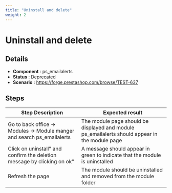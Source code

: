```yaml
---
title: "Uninstall and delete"
weight: 2
---
```


# Uninstall and delete
## Details
* **Component** : ps_emailalerts
* **Status** : Deprecated
* **Scenario** : https://forge.prestashop.com/browse/TEST-637

## Steps
| Step Description | Expected result |
| ----- | ----- |
| Go to back office -> Modules -> Module manger and search ps_emailalerts | The module page should be displayed and module ps_emailalerts should appear in the module page |
| Click on uninstall" and confirm the deletion message by clicking on ok" | A message should appear in green to indicate that the module is uninstalled |
| Refresh the page | The module should be uninstalled and removed from the module folder |

